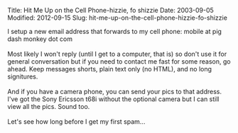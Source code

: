 Title: Hit Me Up on the Cell Phone-hizzie, fo shizzie
Date: 2003-09-05
Modified: 2012-09-15
Slug: hit-me-up-on-the-cell-phone-hizzie-fo-shizzie

I setup a new email address that forwards to my cell phone: mobile at pig dash monkey dot com<br />
<br />
Most likely I won't reply (until I get to a computer, that is) so don't use it for general conversation but if you need to contact me fast for some reason, go ahead. Keep messages shorts, plain text only (no HTML), and no long signitures.<br />
<br />
And if you have a camera phone, you can send your pics to that address. I've got the Sony Ericsson t68i without the optional camera but I can still view all the pics. Sound too.<br />
<br />
Let's see how long before I get my first spam...
